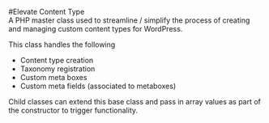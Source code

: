 #Elevate Content Type	
A PHP master class used to streamline / simplify the process of creating and managing custom content types for WordPress. 

This class handles the following

- Content type creation 
- Taxonomy registration
- Custom meta boxes 
- Custom meta fields (associated to metaboxes)

Child classes can extend this base class and pass in array values as part of the constructor to trigger functionality. 